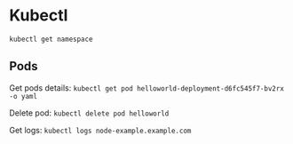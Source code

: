 # Kubectl
```kubectl get namespace```

## Pods
Get pods details:
`kubectl get pod helloworld-deployment-d6fc545f7-bv2rx -o yaml`

Delete pod:
`kubectl delete pod helloworld`

Get logs:
`kubectl logs node-example.example.com` 